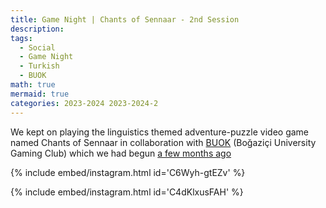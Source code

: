 ```yaml
---
title: Game Night | Chants of Sennaar - 2nd Session
description:
tags:
  - Social
  - Game Night
  - Turkish
  - BUOK
math: true
mermaid: true
categories: 2023-2024 2023-2024-2
---
```


We kept on playing the linguistics themed adventure-puzzle video game named Chants of Sennaar in collaboration with [BUOK](https://instagram.com/boun_buok) (Boğaziçi University Gaming Club) which we had begun [a few months ago](/posts/chants-of-sennaar-1)

{% include embed/instagram.html id='C6Wyh-gtEZv' %}

{% include embed/instagram.html id='C4dKlxusFAH' %}